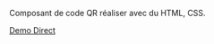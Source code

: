 Composant de code QR réaliser avec du HTML, CSS.

[Demo Direct](https://gery-guedegbe.github.io/qr-code-components-main/)
